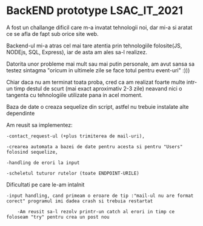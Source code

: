 # BackEND prototype LSAC_IT_2021
A fost un challange dificil care m-a invatat tehnologii noi, dar mi-a si aratat ce se afla de fapt sub orice site web.

Backend-ul mi-a atras cel mai tare atentia prin tehnologiile folosite(JS, NODEjs, SQL, Express), iar de asta am ales sa-l realizez.

Datorita unor probleme mai mult sau mai putin personale, am avut sansa sa testez sintagma "oricum in ultimele zile se face totul pentru event-uri"   :)))

Chiar daca nu am terminat toata proba, cred ca am realizat foarte multe intr-un timp destul de scurt (mai exact aproximativ 2-3 zile) neavand nici o tangenta 
cu tehnologiile utilizate pana in acel moment.

Baza de date o creaza sequelize din script, astfel nu trebuie instalate alte dependinte

Am reusit sa implementez:

    -contact_request-ul (+plus trimiterea de mail-uri),
  
    -crearea automata a bazei de date pentru acesta si pentru "Users" folosind sequelize,
  
    -handling de erori la input
  
    -scheletul tuturor rutelor (toate ENDPOINT-URILE)
  
  
Dificultati pe care le-am intalnit

    -input handling, cand primeam o eroare de tip :"mail-ul nu are format corect" programul imi dadea crash si trebuia restartat
    
        -Am reusit sa-l rezolv printr-un catch al erori in timp ce foloseam "try" pentru crea un post nou
